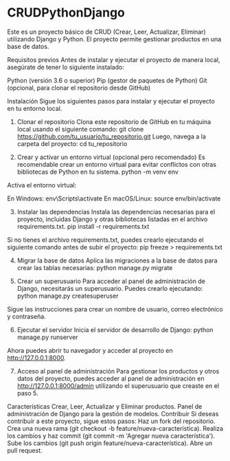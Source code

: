 # CRUDPythonDjango
Este es un proyecto básico de CRUD (Crear, Leer, Actualizar, Eliminar) utilizando Django y Python. El proyecto permite gestionar productos en una base de datos.

Requisitos previos
  Antes de instalar y ejecutar el proyecto de manera local, asegúrate de tener lo siguiente instalado:
  
  Python (versión 3.6 o superior)
  Pip (gestor de paquetes de Python)
  Git (opcional, para clonar el repositorio desde GitHub)
  
Instalación
  Sigue los siguientes pasos para instalar y ejecutar el proyecto en tu entorno local.

1. Clonar el repositorio
  Clona este repositorio de GitHub en tu máquina local usando el siguiente comando: git clone https://github.com/tu_usuario/tu_repositorio.git
  Luego, navega a la carpeta del proyecto: cd tu_repositorio

2. Crear y activar un entorno virtual (opcional pero recomendado)
  Es recomendable crear un entorno virtual para evitar conflictos con otras bibliotecas de Python en tu sistema.
  python -m venv env

Activa el entorno virtual:

  En Windows: env\Scripts\activate
  En macOS/Linux: source env/bin/activate

3. Instalar las dependencias
  Instala las dependencias necesarias para el proyecto, incluidas Django y otras bibliotecas listadas en el archivo requirements.txt.
   pip install -r requirements.txt

  Si no tienes el archivo requirements.txt, puedes crearlo ejecutando el siguiente comando antes de subir el proyecto: 
   pip freeze > requirements.txt

4. Migrar la base de datos
  Aplica las migraciones a la base de datos para crear las tablas necesarias: python manage.py migrate

5. Crear un superusuario
  Para acceder al panel de administración de Django, necesitarás un superusuario. Puedes crearlo ejecutando: python manage.py createsuperuser

  Sigue las instrucciones para crear un nombre de usuario, correo electrónico y contraseña.

6. Ejecutar el servidor
  Inicia el servidor de desarrollo de Django: python manage.py runserver

Ahora puedes abrir tu navegador y acceder al proyecto en http://127.0.0.1:8000.

7. Acceso al panel de administración
Para gestionar los productos y otros datos del proyecto, puedes acceder al panel de administración en http://127.0.0.1:8000/admin utilizando el superusuario que creaste en el paso 5.




Características
  Crear, Leer, Actualizar y Eliminar productos.
  Panel de administración de Django para la gestión de modelos.
Contribuir
  Si deseas contribuir a este proyecto, sigue estos pasos:
  Haz un fork del repositorio.
  Crea una nueva rama (git checkout -b feature/nueva-característica).
  Realiza los cambios y haz commit (git commit -m 'Agregar nueva característica').
  Sube los cambios (git push origin feature/nueva-característica).
  Abre un pull request.
